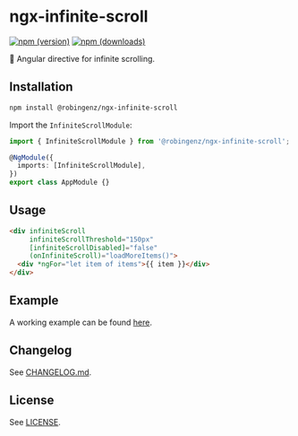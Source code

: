 # ngx-infinite-scroll

[![npm (version)](https://img.shields.io/npm/v/@robingenz/ngx-infinite-scroll)](https://www.npmjs.com/package/@robingenz/ngx-infinite-scroll)
[![npm (downloads)](https://img.shields.io/npm/dw/@robingenz/ngx-infinite-scroll)](https://www.npmjs.com/package/@robingenz/ngx-infinite-scroll)

📜 Angular directive for infinite scrolling. 

## Installation

```bash
npm install @robingenz/ngx-infinite-scroll
```

Import the `InfiniteScrollModule`:

```ts
import { InfiniteScrollModule } from '@robingenz/ngx-infinite-scroll';

@NgModule({
  imports: [InfiniteScrollModule],
})
export class AppModule {}
```

## Usage

```html
<div infiniteScroll 
     infiniteScrollThreshold="150px" 
     [infiniteScrollDisabled]="false" 
     (onInfiniteScroll)="loadMoreItems()">
  <div *ngFor="let item of items">{{ item }}</div>
</div>
```

## Example

A working example can be found [here](https://stackblitz.com/github/robingenz/ngx-infinite-scroll).

## Changelog

See [CHANGELOG.md](https://github.com/robingenz/ngx-infinite-scroll/blob/main/CHANGELOG.md).

## License

See [LICENSE](https://github.com/robingenz/ngx-infinite-scroll/blob/main/LICENSE).

